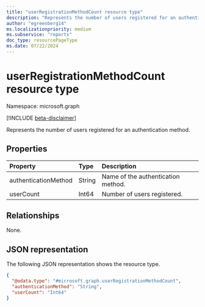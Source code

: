 ```yaml
---
title: "userRegistrationMethodCount resource type"
description: "Represents the number of users registered for an authentication method."
author: "egreenberg14"
ms.localizationpriority: medium
ms.subservice: "reports"
doc_type: resourcePageType
ms.date: 07/22/2024
---
```


# userRegistrationMethodCount resource type

Namespace: microsoft.graph

[!INCLUDE [beta-disclaimer](../../includes/beta-disclaimer.md)]

Represents the number of users registered for an authentication method.

## Properties

|Property|Type|Description|
|:---|:---|:---|
|authenticationMethod|String|Name of the authentication method.|
|userCount|Int64|Number of users registered.|

## Relationships

None.

## JSON representation

The following JSON representation shows the resource type.

<!-- {
  "blockType": "resource",
  "@odata.type": "microsoft.graph.userRegistrationMethodCount"
}
-->
``` json
{
  "@odata.type": "#microsoft.graph.userRegistrationMethodCount",
  "authenticationMethod": "String",
  "userCount": "Int64"
}
```
